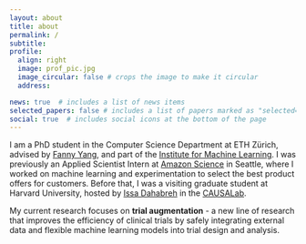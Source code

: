 ```yaml
---
layout: about
title: about
permalink: /
subtitle: 
profile:
  align: right
  image: prof_pic.jpg
  image_circular: false # crops the image to make it circular
  address: 

news: true  # includes a list of news items
selected_papers: false # includes a list of papers marked as "selected={true}"
social: true  # includes social icons at the bottom of the page
---
```



I am a PhD student in the Computer Science Department at ETH Zürich, advised by <a href="https://sml.inf.ethz.ch/group/fannyy/"> Fanny Yang</a>, and part of the <a href="https://ml.inf.ethz.ch/">Institute for Machine Learning</a>. I was previously an Applied Scientist Intern at <a href="https://www.amazon.science/">Amazon Science</a> in Seattle, where I worked on machine learning and experimentation to select the best product offers for customers. Before that, I was a visiting graduate student at Harvard University, hosted by <a href="https://www.hsph.harvard.edu/profile/issa-dahabreh/">Issa Dahabreh</a> in the <a href="https://causalab.sph.harvard.edu/"> CAUSALab</a>. 

My current research focuses on **trial augmentation** - a new line of research that improves the efficiency of clinical trials by safely integrating external data and flexible machine learning models into trial design and analysis.
